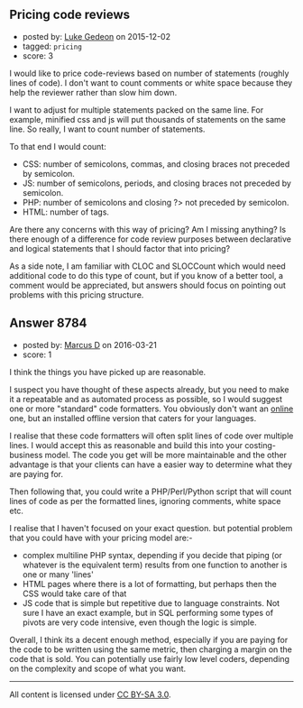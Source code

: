 ## Pricing code reviews

- posted by: [Luke Gedeon](https://stackexchange.com/users/1119600/luke-gedeon) on 2015-12-02
- tagged: `pricing`
- score: 3

I would like to price code-reviews based on number of statements (roughly lines of code). I don't want to count comments or white space because they help the reviewer rather than slow him down.

I want to adjust for multiple statements packed on the same line. For example, minified css and js will put thousands of statements on the same line. So really, I want to count number of statements.

To that end I would count:

 - CSS: number of semicolons, commas, and closing braces not preceded by semicolon.
 - JS: number of semicolons, periods, and closing braces not preceded by semicolon.
 - PHP: number of semicolons and closing ?> not preceded by semicolon.
 - HTML: number of tags.

Are there any concerns with this way of pricing? Am I missing anything? Is there enough of a difference for code review purposes between declarative and logical statements that I should factor that into pricing?

As a side note, I am familiar with CLOC and SLOCCount which would need additional code to do this type of count, but if you know of a better tool, a comment would be appreciated, but answers should focus on pointing out problems with this pricing structure.


## Answer 8784

- posted by: [Marcus D](https://stackexchange.com/users/258531/marcus-d) on 2016-03-21
- score: 1

<p>I think the things you have picked up are reasonable.</p>

<p>I suspect you have thought of these aspects already, but you need to make it a repeatable and as automated process as possible, so I would suggest one or more "standard" code formatters. You obviously don't want an <a href="http://beta.phpformatter.com/" rel="nofollow">online</a> one, but an installed offline version that caters for your languages. </p>

<p>I realise that these code formatters will often split lines of code over multiple lines. I would accept this as reasonable and build this into your costing-business model. The code you get will be more maintainable and the other advantage is that your clients can have a easier way to determine what they are paying for.</p>

<p>Then following that, you could write a PHP/Perl/Python script that will count lines of code as per the formatted lines, ignoring comments, white space etc.</p>

<p>I realise that I haven't focused on your exact question. but potential problem that you could have with your pricing model are:-</p>

<ul>
<li>complex multiline PHP syntax, depending if you decide that piping (or whatever is the equivalent term) results from one function to another is one or many 'lines'</li>
<li>HTML pages where there is a lot of formatting, but perhaps then the CSS would take care of that</li>
<li>JS code that is simple but repetitive due to language constraints. Not sure I have an exact example, but in SQL performing some types of pivots are very code intensive, even though the logic is simple.</li>
</ul>

<p>Overall, I think its a decent enough method, especially if you are paying for the code to be written using the same metric, then charging a margin on the code that is sold. You can potentially use fairly low level coders, depending on the complexity and scope of what you want.</p>




---

All content is licensed under [CC BY-SA 3.0](https://creativecommons.org/licenses/by-sa/3.0/).
